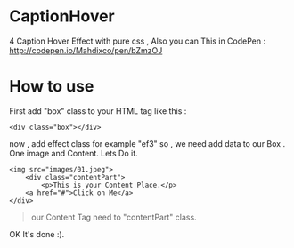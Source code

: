 # CaptionHover
4 Caption Hover Effect with pure css , Also you can This in CodePen : http://codepen.io/Mahdixco/pen/bZmzOJ

# How to use 
First add "box" class to your HTML tag like this :

```
<div class="box"></div>
```
now , add effect class for example "ef3" so , we need add data to our Box . One image and Content. Lets Do it.

```
<img src="images/01.jpeg">
	<div class="contentPart">
		<p>This is your Content Place.</p>
	<a href="#">Click on Me</a>
</div>

```
> our Content Tag need to "contentPart" class.

OK It's done :).